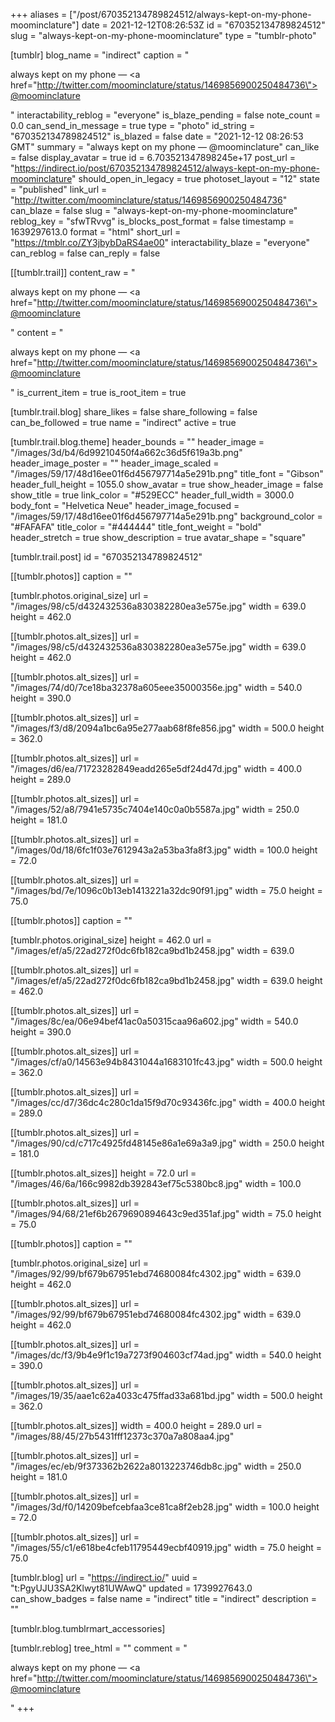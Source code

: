+++
aliases = ["/post/670352134789824512/always-kept-on-my-phone-moominclature"]
date = 2021-12-12T08:26:53Z
id = "670352134789824512"
slug = "always-kept-on-my-phone-moominclature"
type = "tumblr-photo"

[tumblr]
blog_name = "indirect"
caption = "<p>always kept on my phone — <a href=\"http://twitter.com/moominclature/status/1469856900250484736\">@moominclature</a></p>"
interactability_reblog = "everyone"
is_blaze_pending = false
note_count = 0.0
can_send_in_message = true
type = "photo"
id_string = "670352134789824512"
is_blazed = false
date = "2021-12-12 08:26:53 GMT"
summary = "always kept on my phone — @moominclature"
can_like = false
display_avatar = true
id = 6.703521347898245e+17
post_url = "https://indirect.io/post/670352134789824512/always-kept-on-my-phone-moominclature"
should_open_in_legacy = true
photoset_layout = "12"
state = "published"
link_url = "http://twitter.com/moominclature/status/1469856900250484736"
can_blaze = false
slug = "always-kept-on-my-phone-moominclature"
reblog_key = "sfwTRvvg"
is_blocks_post_format = false
timestamp = 1639297613.0
format = "html"
short_url = "https://tmblr.co/ZY3jbybDaRS4ae00"
interactability_blaze = "everyone"
can_reblog = false
can_reply = false

[[tumblr.trail]]
content_raw = "<p>always kept on my phone — <a href=\"http://twitter.com/moominclature/status/1469856900250484736\">@moominclature</a></p>"
content = "<p>always kept on my phone &mdash; <a href=\"http://twitter.com/moominclature/status/1469856900250484736\">@moominclature</a></p>"
is_current_item = true
is_root_item = true

[tumblr.trail.blog]
share_likes = false
share_following = false
can_be_followed = true
name = "indirect"
active = true

[tumblr.trail.blog.theme]
header_bounds = ""
header_image = "/images/3d/b4/6d99210450f4a662c36d5f619a3b.png"
header_image_poster = ""
header_image_scaled = "/images/59/17/48d16ee01f6d456797714a5e291b.png"
title_font = "Gibson"
header_full_height = 1055.0
show_avatar = true
show_header_image = false
show_title = true
link_color = "#529ECC"
header_full_width = 3000.0
body_font = "Helvetica Neue"
header_image_focused = "/images/59/17/48d16ee01f6d456797714a5e291b.png"
background_color = "#FAFAFA"
title_color = "#444444"
title_font_weight = "bold"
header_stretch = true
show_description = true
avatar_shape = "square"

[tumblr.trail.post]
id = "670352134789824512"

[[tumblr.photos]]
caption = ""

[tumblr.photos.original_size]
url = "/images/98/c5/d432432536a830382280ea3e575e.jpg"
width = 639.0
height = 462.0

[[tumblr.photos.alt_sizes]]
url = "/images/98/c5/d432432536a830382280ea3e575e.jpg"
width = 639.0
height = 462.0

[[tumblr.photos.alt_sizes]]
url = "/images/74/d0/7ce18ba32378a605eee35000356e.jpg"
width = 540.0
height = 390.0

[[tumblr.photos.alt_sizes]]
url = "/images/f3/d8/2094a1bc6a95e277aab68f8fe856.jpg"
width = 500.0
height = 362.0

[[tumblr.photos.alt_sizes]]
url = "/images/d6/ea/71723282849eadd265e5df24d47d.jpg"
width = 400.0
height = 289.0

[[tumblr.photos.alt_sizes]]
url = "/images/52/a8/7941e5735c7404e140c0a0b5587a.jpg"
width = 250.0
height = 181.0

[[tumblr.photos.alt_sizes]]
url = "/images/0d/18/6fc1f03e7612943a2a53ba3fa8f3.jpg"
width = 100.0
height = 72.0

[[tumblr.photos.alt_sizes]]
url = "/images/bd/7e/1096c0b13eb1413221a32dc90f91.jpg"
width = 75.0
height = 75.0

[[tumblr.photos]]
caption = ""

[tumblr.photos.original_size]
height = 462.0
url = "/images/ef/a5/22ad272f0dc6fb182ca9bd1b2458.jpg"
width = 639.0

[[tumblr.photos.alt_sizes]]
url = "/images/ef/a5/22ad272f0dc6fb182ca9bd1b2458.jpg"
width = 639.0
height = 462.0

[[tumblr.photos.alt_sizes]]
url = "/images/8c/ea/06e94bef41ac0a50315caa96a602.jpg"
width = 540.0
height = 390.0

[[tumblr.photos.alt_sizes]]
url = "/images/cf/a0/14563e94b8431044a1683101fc43.jpg"
width = 500.0
height = 362.0

[[tumblr.photos.alt_sizes]]
url = "/images/cc/d7/36dc4c280c1da15f9d70c93436fc.jpg"
width = 400.0
height = 289.0

[[tumblr.photos.alt_sizes]]
url = "/images/90/cd/c717c4925fd48145e86a1e69a3a9.jpg"
width = 250.0
height = 181.0

[[tumblr.photos.alt_sizes]]
height = 72.0
url = "/images/46/6a/166c9982db392843ef75c5380bc8.jpg"
width = 100.0

[[tumblr.photos.alt_sizes]]
url = "/images/94/68/21ef6b2679690894643c9ed351af.jpg"
width = 75.0
height = 75.0

[[tumblr.photos]]
caption = ""

[tumblr.photos.original_size]
url = "/images/92/99/bf679b67951ebd74680084fc4302.jpg"
width = 639.0
height = 462.0

[[tumblr.photos.alt_sizes]]
url = "/images/92/99/bf679b67951ebd74680084fc4302.jpg"
width = 639.0
height = 462.0

[[tumblr.photos.alt_sizes]]
url = "/images/dc/f3/9b4e9f1c19a7273f904603cf74ad.jpg"
width = 540.0
height = 390.0

[[tumblr.photos.alt_sizes]]
url = "/images/19/35/aae1c62a4033c475ffad33a681bd.jpg"
width = 500.0
height = 362.0

[[tumblr.photos.alt_sizes]]
width = 400.0
height = 289.0
url = "/images/88/45/27b5431fff12373c370a7a808aa4.jpg"

[[tumblr.photos.alt_sizes]]
url = "/images/ec/eb/9f373362b2622a8013223746db8c.jpg"
width = 250.0
height = 181.0

[[tumblr.photos.alt_sizes]]
url = "/images/3d/f0/14209befcebfaa3ce81ca8f2eb28.jpg"
width = 100.0
height = 72.0

[[tumblr.photos.alt_sizes]]
url = "/images/55/c1/e618be4cfeb11795449ecbf40919.jpg"
width = 75.0
height = 75.0

[tumblr.blog]
url = "https://indirect.io/"
uuid = "t:PgyUJU3SA2Klwyt81UWAwQ"
updated = 1739927643.0
can_show_badges = false
name = "indirect"
title = "indirect"
description = ""

[tumblr.blog.tumblrmart_accessories]

[tumblr.reblog]
tree_html = ""
comment = "<p>always kept on my phone — <a href=\"http://twitter.com/moominclature/status/1469856900250484736\">@moominclature</a></p>"
+++
